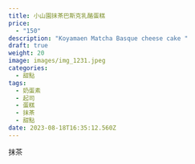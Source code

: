 ```yaml
---
title: 小山園抹茶巴斯克乳酪蛋糕
price:
  - "150"
description: "Koyamaen Matcha Basque cheese cake "
draft: true
weight: 20
image: images/img_1231.jpeg
categories:
  - 甜點
tags:
  - 奶蛋素
  - 起司
  - 蛋糕
  - 抹茶
  - 甜點
date: 2023-08-18T16:35:12.560Z
---
```

抹茶